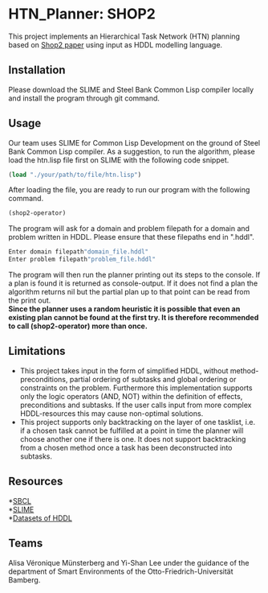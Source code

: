 # HTN_Planner: SHOP2

This project implements an Hierarchical Task Network (HTN) planning based on [Shop2 paper](https://www.researchgate.net/publication/220543221_SHOP2_An_HTN_planning_system) using input as HDDL modelling language.  

## Installation
Please download the SLIME and Steel Bank Common Lisp compiler locally and install the program through git command. 

## Usage
Our team uses SLIME for Common Lisp Development on the ground of Steel Bank Common Lisp compiler.
As a suggestion, to run the algorithm, please load the htn.lisp file first on SLIME with the following code snippet.  
```lisp
(load "./your/path/to/file/htn.lisp")
```
After loading the file, you are ready to run our program with the following command.
```lisp
(shop2-operator)
```
The program will ask for a domain and problem filepath for a domain and problem written in HDDL. Please ensure that these filepaths end in ".hddl". 
```lisp
Enter domain filepath"domain_file.hddl"
Enter problem filepath"problem_file.hddl"
```
The program will then run the planner printing out its steps to the console. If a plan is found it is returned as console-output. If it does not find a plan the algorithm returns nil but the partial plan up to that point can be read from the print out.<br/>
**Since the planner uses a random heuristic it is possible that even an existing plan cannot be found at the first try. It is therefore recommended to call (shop2-operator) more than once.**

## Limitations
+ This project takes input in the form of simplified HDDL, without method-preconditions, partial ordering of subtasks and global ordering or constraints on the problem. Furthermore this implementation supports only the logic operators (AND, NOT) within the definition of effects, preconditions and subtasks.  If the user calls input from more complex HDDL-resources this may cause non-optimal solutions.
+ This project supports only backtracking on the layer of one tasklist, i.e. if a chosen task cannot be fulfilled at a point in time the planner will choose another one if there is one. It does not support backtracking from a chosen method once a task has been deconstructed into subtasks.

## Resources
*[SBCL](http://www.sbcl.org/) <br/>
*[SLIME](https://slime.common-lisp.dev/#:~:text=SLIME%20is%20a%20Emacs%20mode%20for%20Common%20Lisp,invitation%20to%20learn%20more%20about%20what%27s%20going%20on.) <br/>
*[Datasets of HDDL](https://github.com/panda-planner-dev/ipc2020-domains/tree/master/partial-order/Transport)<br/>

## Teams
Alisa Véronique Münsterberg and
Yi-Shan Lee 
under the guidance of the department of Smart Environments of the Otto-Friedrich-Universität Bamberg.
